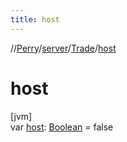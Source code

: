 ```yaml
---
title: host
---
```

//[Perry](../../../index.html)/[server](../index.html)/[Trade](index.html)/[host](host.html)



# host



[jvm]\
var [host](host.html): [Boolean](https://kotlinlang.org/api/latest/jvm/stdlib/kotlin/-boolean/index.html) = false




